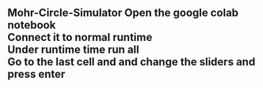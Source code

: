 <h2>Mohr-Circle-Simulator
Open the google colab notebook
<br>
Connect it to normal runtime
<br>
Under runtime time run all
<br>
Go to the last cell and and change the sliders and press enter

